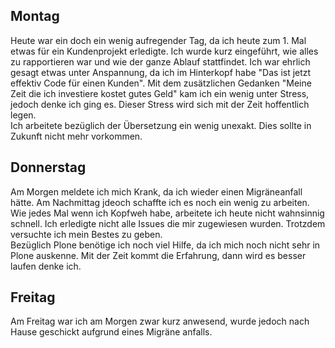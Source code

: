 ## Montag
Heute war ein doch ein wenig aufregender Tag, da ich heute zum 1. Mal etwas für ein Kundenprojekt erledigte. Ich wurde kurz eingeführt, wie alles zu rapportieren war und wie der ganze Ablauf stattfindet. Ich war ehrlich gesagt etwas unter Anspannung, da ich im Hinterkopf habe "Das ist jetzt effektiv Code für einen Kunden". Mit dem zusätzlichen Gedanken "Meine Zeit die ich investiere kostet gutes Geld" kam ich ein wenig unter Stress, jedoch denke ich ging es. Dieser Stress wird sich mit der Zeit hoffentlich legen.  
Ich arbeitete bezüglich der Übersetzung ein wenig unexakt. Dies sollte in Zukunft nicht mehr vorkommen.

## Donnerstag
Am Morgen meldete ich mich Krank, da ich wieder einen Migräneanfall hätte. Am Nachmittag jdeoch schaffte ich es noch ein wenig zu arbeiten. Wie jedes Mal wenn ich Kopfweh habe, arbeitete ich heute nicht wahnsinnig schnell. Ich erledigte nicht alle Issues die mir zugewiesen wurden. Trotzdem versuchte ich mein Bestes zu geben.  
Bezüglich Plone benötige ich noch viel Hilfe, da ich mich noch nicht sehr in Plone auskenne. Mit der Zeit kommt die Erfahrung, dann wird es besser laufen denke ich. 

## Freitag
Am Freitag war ich am Morgen zwar kurz anwesend, wurde jedoch nach Hause geschickt aufgrund eines Migräne anfalls.
